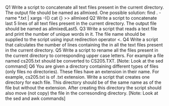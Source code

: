 Q1 Write a script to concatenate all text files present in the current directory.
The output file should be named as allmixed.
One possible solution:
find . -name *.txt | xargs -I{} cat {} >> allmixed
Q2 Write a script to concatenate last 5 lines of all text files present in the
current directory. The output file should be named as allmixedLast5.
Q3 Write a script that reads a text file and print the number of unique
words in it. The file name should be supplied to the script using input
redirection operator <.
Q4 Write a script that calculates the number of lines containing the in all
the text files present in the current directory.
Q5 Write a script to rename all the files present in the current directory to
corresponding upper case letters. For example a file named cs205.txt
should be converted to CS205.TXT. [Note: Look at the sed command]
Q6 You are given a directory containing different types of files (only files
no directories). These files have an extension in their name. For example,
cs205.txt is of .txt extension. Write a script that creates one
directory for each file. This directory should be of the same name as
of the file but without the extension. After creating this directory the
script should also move (not copy) the file in the corresonding directory.
[Note: Look at the sed and awk commands]

